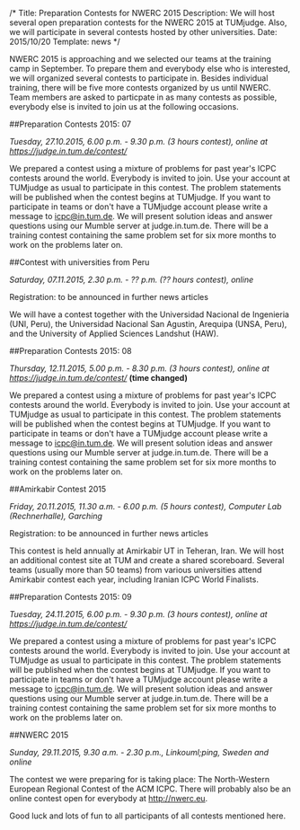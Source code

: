/*
Title: Preparation Contests for NWERC 2015
Description: We will host several open preparation contests for the NWERC 2015 at TUMjudge. Also, we will participate in several contests hosted by other universities.
Date: 2015/10/20
Template: news
*/

NWERC 2015 is approaching and we selected our teams at the training camp in September. To prepare them and everybody else who is interested, we will organized several contests to participate in. Besides individual training, there will be five more contests organized by us until NWERC. Team members are asked to particpate in as many contests as possible, everybody else is invited to join us at the following occasions.

##Preparation Contests 2015: 07

*Tuesday, 27.10.2015, 6.00 p.m. - 9.30 p.m. (3 hours contest), online at https://judge.in.tum.de/contest/*

We prepared a contest using a mixture of problems for past year's ICPC contests around the world. Everybody is invited to join. Use your account at TUMjudge as usual to participate in this contest. The problem statements will be published when the contest begins at TUMjudge. If you want to participate in teams or don't have a TUMjudge account please write a message to icpc@in.tum.de. We will present solution ideas and answer questions using our Mumble server at judge.in.tum.de. There will be a training contest containing the same problem set for six more months to work on the problems later on.

##Contest with universities from Peru

*Saturday, 07.11.2015, 2.30 p.m. - ?? p.m. (?? hours contest), online*

Registration: to be announced in further news articles

We will have a contest together with the Universidad Nacional de Ingenieria (UNI, Peru), the Universidad Nacional San Agustin, Arequipa (UNSA, Peru), and the University of Applied Sciences Landshut (HAW).

##Preparation Contests 2015: 08

*Thursday, 12.11.2015, 5.00 p.m. - 8.30 p.m. (3 hours contest), online at https://judge.in.tum.de/contest/* **(time changed)**

We prepared a contest using a mixture of problems for past year's ICPC contests around the world. Everybody is invited to join. Use your account at TUMjudge as usual to participate in this contest. The problem statements will be published when the contest begins at TUMjudge. If you want to participate in teams or don't have a TUMjudge account please write a message to icpc@in.tum.de. We will present solution ideas and answer questions using our Mumble server at judge.in.tum.de. There will be a training contest containing the same problem set for six more months to work on the problems later on.

##Amirkabir Contest 2015

*Friday, 20.11.2015, 11.30 a.m. - 6.00 p.m. (5 hours contest), Computer Lab (Rechnerhalle), Garching*

Registration: to be announced in further news articles

This contest is held annually at Amirkabir UT in Teheran, Iran. We will host an additional contest site at TUM and create a shared scoreboard. Several teams (usually more than 50 teams) from various universities attend Amirkabir contest each year, including Iranian ICPC World Finalists.

##Preparation Contests 2015: 09

*Tuesday, 24.11.2015, 6.00 p.m. - 9.30 p.m. (3 hours contest), online at https://judge.in.tum.de/contest/*

We prepared a contest using a mixture of problems for past year's ICPC contests around the world. Everybody is invited to join. Use your account at TUMjudge as usual to participate in this contest. The problem statements will be published when the contest begins at TUMjudge. If you want to participate in teams or don't have a TUMjudge account please write a message to icpc@in.tum.de. We will present solution ideas and answer questions using our Mumble server at judge.in.tum.de. There will be a training contest containing the same problem set for six more months to work on the problems later on.

##NWERC 2015

*Sunday, 29.11.2015, 9.30 a.m. - 2.30 p.m., Linkouml;ping, Sweden and online*

The contest we were preparing for is taking place: The North-Western European Regional Contest of the ACM ICPC. There will probably also be an online contest open for everybody at http://nwerc.eu.

Good luck and lots of fun to all participants of all contests mentioned here.